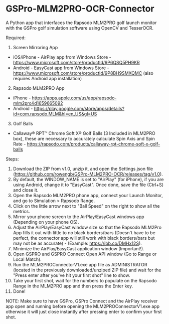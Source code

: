 # GSPro-MLM2PRO-OCR-Connector
A Python app that interfaces the Rapsodo MLM2PRO golf launch monitor with the GSPro golf simulation software using OpenCV and TesserOCR.

Required:

1. Screen Mirroring App
  - iOS/iPhone - AirPlay app from Windows Store - https://www.microsoft.com/store/productId/9P6QSQ5PH9KR
  - Android - EasyCast app from Windows Store - https://www.microsoft.com/store/productId/9P8BH9SMXQMC (also requires Android app installation)

2. Rapsodo MLM2PRO App
  - iPhone - https://apps.apple.com/us/app/rapsodo-mlm2pro/id1659665092
  - Android - https://play.google.com/store/apps/details?id=com.rapsodo.MLM&hl=en_US&gl=US

3. Golf Balls
- Callaway® RPT™ Chrome Soft X® Golf Balls (3 Included in MLM2PRO box), these are necessary to accurately calculate Spin Axis and Spin Rate - https://rapsodo.com/products/callaway-rpt-chrome-soft-x-golf-balls

Steps:

1. Download the ZIP from v1.0, unzip it, and open the Settings.json file (https://github.com/rowengb/GSPro-MLM2PRO-OCR/releases/tag/v1.0).
2. By default, the WINDOW_NAME is set to "AirPlay" (for iPhone), if you are using Android, change it to "EasyCast". Once done, save the file (Ctrl+S) and close it.
3. Open the Rapsodo MLM2PRO phone app, connect your Launch Monitor, and go to Simulation > Rapsodo Range.
4. Click on the little arrow next to "Ball Speed" on the right to show all the metrics.
5. Mirror your phone screen to the AirPlay/EasyCast windows app (Depending on your phone OS).
6. Adjust the AirPlay/EasyCast window size so that the Rapsodo MLM2Pro App fills it out with little to no black borders/bars (Doesn't have to be perfect, the connector app will still work with black borders/bars but may not be as accurate) - (Example: https://ibb.co/DMHx12S).
7. Minimize the AirPlay/EasyCast application window (Important!).
8. Open GSPRO and GSPRO Connect Open API window (Go to Range or Local Match).
10. Run the MLM2PROConnectorV1.exe app file as ADMINISTRATOR (located in the previously downloaded/unziped ZIP file) and wait for the "Press enter after you've hit your first shot" line to show.
11. Take your first shot, wait for the numbers to populate on the Rapsodo Range in the MLM2PRO app and then press the Enter key.
12. Done!

NOTE: Make sure to have GSPro, GSPro Connect and the AirPlay receiver app open and running before opening the MLM2PROConnectorV1.exe app otherwise it will just close instantly after pressing enter to confirm your first shot.
